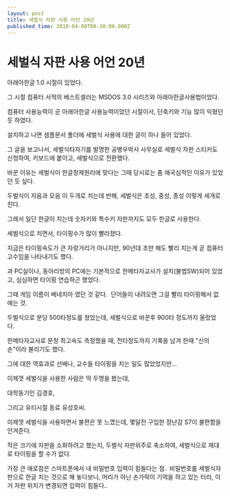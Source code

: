 ```yaml
---
layout: post
title: 세벌식 자판 사용 어언 20년
published_time: 2010-04-08T08:30:00.000Z
---
```


# 세벌식 자판 사용 어언 20년


아래아한글 1.0 시절이 있었다.

그 시절 컴퓨터 서적의 베스트셀러는 MSDOS 3.0 시리즈와 아래아한글사용법이었다.

컴퓨터 사용능력이 곧 아래아한글 사용능력이었던 시절이서, 단축키와 기능 많이 익혔던 듯 하였다.

설치하고 나면 샘플문서 폴더에 세벌식 사용에 대한 글이 하나 들어 있었다.

그 글을 보고나서, 세벌식타자기를 발명한 공병우박사 사무실로 세벌식 자판 스티커도 신청하여, 키보드에 붙이고, 세벌식으로 전환했다.

바꾼 이유는 세벌식이 한글창제원리에 맞다는 그때 당시로는 좀 애국심적인 이유가 있었던 듯 싶다.

두벌식이 자음과 모음 이 두개로 치는데 반해, 세벌식은 초성, 중성, 종성 이렇게 세개로 친다.

그래서 일단 한글이 치는데 숫자키와 특수키 자판까지도 모두 한글로 사용한다.

세벌식으로 치면서, 타이핑수가 많이 빨라졌다.

지금은 타이핑속도가 큰 자랑거리가 아니지만, 90년대 초만 해도 빨리 치는게 곧 컴퓨터 고수임을 나타내기도 했다.

과 PC실이나, 동아리방의 PC에는 기본적으로 한메타자교사가 설치(불법SW)되어 있었고, 심심하면 타이핑 연습하곤 했었다.

그때 게임 이름이 베네치아 였던 것 같다.  단어들이 내려오면 그걸 빨리 타이핑해서 없애는 것.

두벌식으로 분당 500타정도를 쳤었는데, 세벌식으로 바꾼후 900타 정도까지 올랐었다.

한메타자교사로 문장 최고속도 측정했을 때, 천타정도까지 기록을 남겨 한때 "신의 손"이라 불리기도 했다.

그에 대한 역효과로 선배나, 교수들 타이핑을 치는 일도 많았었지만...

이제껏 세벌식을 사용한 사람은 딱 두명을 봤는데,

대학동기인 김경호,

그리고 유티시절 동료 유성호씨.

이제껏 세벌식을 사용하면서 불편은 못 느꼈는데, 몇달전 구입한 장난감 S7이 불편함을 안겨준다.

작은 크기에 자판을 소화하려고 했는지, 두벌식 자판위주로 축소하여, 세벌식으로 제대로 타이핑을 할 수가 없다.

가장 큰 애로점은 스마트폰에서 내 비밀번호 입력이 힘들다는 점.  비밀번호를 세벌식자판으로 한글 치는 것으로 해 놓다보니, 머리가 아닌 손가락이 기억을 하고 있는 터라, 이거 자판 위치가 변경되면 입력이 힘들다..

